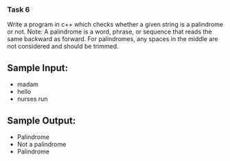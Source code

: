 ### Task 6

Write a program in c++ which checks whether a given string is a palindrome or not. Note: A palindrome is a word, phrase, or sequence that reads the same backward as forward. For palindromes, any spaces in the middle are not considered and should be trimmed.

## Sample Input:

- madam
- hello
- nurses run

## Sample Output:

- Palindrome
- Not a palindrome
- Palindrome
